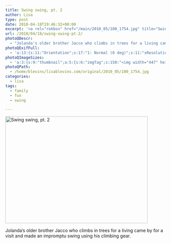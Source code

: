 ```yaml
---
title: Swing swing, pt. 2
author: Lisa
type: post
date: 2010-04-18T19:46:32+00:00
excerpt: '<a rel="rokbox" href="/main/2010_05/100_1754.jpg" title="Swing swing, pt. 2"><img width="447" height="335" alt="Swing swing, pt. 2" src="/thumbnail/2010_05/100_1754.jpg" class="photoQexcerpt photoQLinkImg" /></a>'
url: /2010/04/18/swing-swing-pt-2/
photoQDescr:
  - "Jolanda's older brother Jacco who climbs in trees for a living came by for a visit and made an impromptu swing using his climbing gear."
photoQExifFull:
  - 'a:13:{s:11:"Orientation";s:17:"1: Normal (0 deg)";s:11:"xResolution";s:2:"72";s:11:"yResolution";s:2:"72";s:14:"ResolutionUnit";s:4:"Inch";s:8:"Software";s:15:"QuickTime 7.6.6";s:8:"DateTime";s:19:"2010:05:23 17:26:58";s:12:"HostComputer";s:15:"Mac OS X 10.6.3";s:11:"ExifVersion";s:11:"version 2.2";s:16:"DateTimeOriginal";s:19:"2010:04:18 16:31:00";s:10:"ColorSpace";s:4:"sRGB";s:14:"ExifImageWidth";s:11:"1280 pixels";s:15:"ExifImageHeight";s:10:"960 pixels";s:20:"FocalLength35mmEquiv";s:0:"";}'
photoQImageSizes:
  - 'a:3:{s:9:"thumbnail";a:5:{s:6:"imgTag";s:150:"<img width="447" height="335" alt="Swing swing, pt. 2" src="/thumbnail/2010_05/100_1754.jpg" class="PhotoQImg" />";s:6:"imgUrl";s:68:"/thumbnail/2010_05/100_1754.jpg";s:7:"imgPath";s:71:"/home/blevins/lisablevins.com/thumbnail/2010_05/100_1754.jpg";s:8:"imgWidth";s:3:"447";s:9:"imgHeight";s:3:"335";}s:4:"main";a:5:{s:6:"imgTag";s:145:"<img width="700" height="525" alt="Swing swing, pt. 2" src="/main/2010_05/100_1754.jpg" class="PhotoQImg" />";s:6:"imgUrl";s:63:"/main/2010_05/100_1754.jpg";s:7:"imgPath";s:66:"/home/blevins/lisablevins.com/main/2010_05/100_1754.jpg";s:8:"imgWidth";s:3:"700";s:9:"imgHeight";s:3:"525";}s:8:"original";a:5:{s:6:"imgTag";s:150:"<img width="1280" height="960" alt="Swing swing, pt. 2" src="/original/2010_05/100_1754.jpg" class="PhotoQImg" />";s:6:"imgUrl";s:67:"/original/2010_05/100_1754.jpg";s:7:"imgPath";s:70:"/home/blevins/lisablevins.com/original/2010_05/100_1754.jpg";s:8:"imgWidth";s:4:"1280";s:9:"imgHeight";s:3:"960";}}'
photoQPath:
  - /home/blevins/lisablevins.com/original/2010_05/100_1754.jpg
categories:
  - lisa
tags:
  - family
  - fun
  - swing

---
```

<a rel="lightbox" href="/main/2010_05/100_1754.jpg" title="Swing swing, pt. 2"><img width="447" height="335" alt="Swing swing, pt. 2" src="/thumbnail/2010_05/100_1754.jpg" class="photoQcontent photoQLinkImg" /></a>

<div class="photoQDescr">
  Jolanda&#8217;s older brother Jacco who climbs in trees for a living came by for a visit and made an impromptu swing using his climbing gear.
</div>